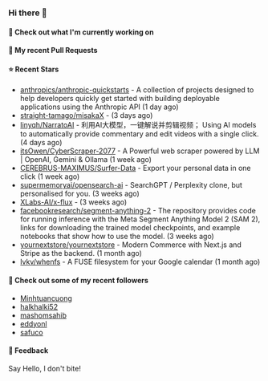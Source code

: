 ### Hi there 👋

#### 👷 Check out what I'm currently working on

#### 🔨 My recent Pull Requests


#### ⭐ Recent Stars

- [anthropics/anthropic-quickstarts](https://github.com/anthropics/anthropic-quickstarts) - A collection of projects designed to help developers quickly get started with building deployable applications using the Anthropic API (1 day ago)
- [straight-tamago/misakaX](https://github.com/straight-tamago/misakaX) -  (3 days ago)
- [linyqh/NarratoAI](https://github.com/linyqh/NarratoAI) - 利用AI大模型，一键解说并剪辑视频； Using AI models to automatically provide commentary and edit videos with a single click. (4 days ago)
- [itsOwen/CyberScraper-2077](https://github.com/itsOwen/CyberScraper-2077) - A Powerful web scraper powered by LLM | OpenAI, Gemini &amp; Ollama (1 week ago)
- [CEREBRUS-MAXIMUS/Surfer-Data](https://github.com/CEREBRUS-MAXIMUS/Surfer-Data) - Export your personal data in one click (1 week ago)
- [supermemoryai/opensearch-ai](https://github.com/supermemoryai/opensearch-ai) - SearchGPT / Perplexity clone, but personalised for you. (3 weeks ago)
- [XLabs-AI/x-flux](https://github.com/XLabs-AI/x-flux) -  (3 weeks ago)
- [facebookresearch/segment-anything-2](https://github.com/facebookresearch/segment-anything-2) - The repository provides code for running inference with the Meta Segment Anything Model 2 (SAM 2), links for downloading the trained model checkpoints, and example notebooks that show how to use the model. (3 weeks ago)
- [yournextstore/yournextstore](https://github.com/yournextstore/yournextstore) - Modern Commerce with Next.js and Stripe as the backend. (1 month ago)
- [lvkv/whenfs](https://github.com/lvkv/whenfs) - A FUSE filesystem for your Google calendar (1 month ago)

#### 👯 Check out some of my recent followers

- [Minhtuancuong](https://github.com/Minhtuancuong)
- [halkhalki52](https://github.com/halkhalki52)
- [mashomsahib](https://github.com/mashomsahib)
- [eddyonl](https://github.com/eddyonl)
- [safuco](https://github.com/safuco)

#### 💬 Feedback

Say Hello, I don't bite!